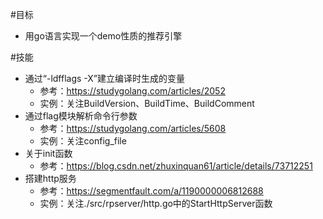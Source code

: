 #目标
* 用go语言实现一个demo性质的推荐引擎

#技能
* 通过“-ldfflags -X”建立编译时生成的变量
    * 参考：https://studygolang.com/articles/2052
    * 实例：关注BuildVersion、BuildTime、BuildComment
* 通过flag模块解析命令行参数
    * 参考：https://studygolang.com/articles/5608
    * 实例：关注config_file
* 关于init函数
    * 参考：https://blog.csdn.net/zhuxinquan61/article/details/73712251
* 搭建http服务
    * 参考：https://segmentfault.com/a/1190000006812688
    * 实例：关注./src/rpserver/http.go中的StartHttpServer函数
